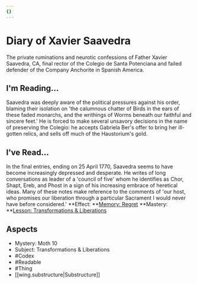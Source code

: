 ```yaml
---
{}
---
```

# Diary of Xavier Saavedra
The private ruminations and neurotic confessions of Father Xavier Saavedra, CA, final rector of the Colegio de Santa Potenciana and failed defender of the Company Anchorite in Spanish America. 
## I'm Reading...
Saavedra was deeply aware of the political pressures against his order, blaming their isolation on 'the calumnous chatter of Birds in the ears of these faded monarchs, and the writhings of Worms beneath our faithful and sincere feet.' He is forced to make several unsavory decisions in the name of preserving the Colegio: he accepts Gabriela Ber's offer to bring her ill-gotten relics, and sells off much of the Haustorium's gold. 
## I've Read...
In the final entries, ending on 25 April 1770, Saavedra seems to have become increasingly depressed and desperate. He writes of long conversations as leader of a 'council of five' whom he identifies as Chor, Shapt, Ereb, and Phost in a sign of his increasing embrace of heretical ideas. Many of these notes make reference to the comments of 'our host, who promises our liberation through a particular Sacrament I would never have before considered.' 
**Effect: **[Memory: Regret](https://uadaf.theevilroot.xyz/rowenarium/element/mem.regret)
**Mastery: **[Lesson: Transformations & Liberations](https://uadaf.theevilroot.xyz/rowenarium/element/x.transformations.liberations)
## Aspects
- Mystery: Moth 10
- Subject: Transformations & Liberations
- #Codex
- #Readable
- #Thing
- [[wing.substructure|Substructure]]